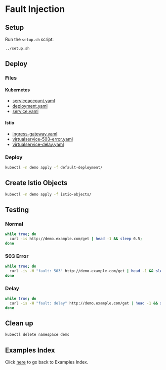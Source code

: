# Fault Injection

## Setup

Run the ```setup.sh``` script:

```bash
../setup.sh
```

## Deploy

### Files

#### **Kubernetes**

- [serviceaccount.yaml](default-deployment/serviceaccount.yaml)
- [deployment.yaml](default-deployment/deployment.yaml)
- [service.yaml](default-deployment/service.yaml)

#### **Istio**

- [ingress-gateway.yaml](istio-objects/ingress-gateway.yaml)
- [virtualservice-503-error.yaml](istio-objects/virtualservice-503-error.yaml)
- [virtualservice-delay.yaml](istio-objects/virtualservice-delay.yaml)

### Deploy

```bash
kubectl -n demo apply -f default-deployment/
```

## Create Istio Objects

```bash
kubectl -n demo apply -f istio-objects/
```

## Testing

### Normal

```bash
while true; do
  curl -is http://demo.example.com/get | head -1 && sleep 0.5; 
done
```

### 503 Error

```bash
while true; do
  curl -is -H "fault: 503" http://demo.example.com/get | head -1 && sleep 0.5; 
done
```

### Delay

```bash
while true; do
  curl -is -H "fault: delay" http://demo.example.com/get | head -1 && sleep 0.5; 
done
```

## Clean up

```bash
kubectl delete namespace demo
```

## Examples Index

Click [here](../README.md) to go back to Examples Index.

